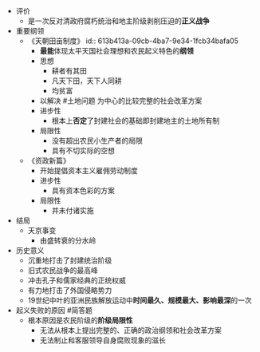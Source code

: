 - 评价
	- 是一次反对清政府腐朽统治和地主阶级剥削压迫的**正义战争**
- 重要纲领
	- 《天朝田亩制度》
	  id:: 613b413a-09cb-4ba7-9e34-1fcb34bafa05
		- **最能**体现太平天国社会理想和农民起义特色的**纲领**
		- 思想
			- 耕者有其田
			- 凡天下田，天下人同耕
			- 均贫富
		- 以解决 #土地问题 为中心的比较完整的社会改革方案
		- 进步性
			- 根本上**否定**了封建社会的基础即封建地主的土地所有制
		- 局限性
			- 没有超出农民小生产者的局限
			- 具有不切实际的空想
	- 《资政新篇》
		- 开始提倡资本主义雇佣劳动制度
		- 进步性
			- 具有资本色彩的方案
		- 局限性
			- 并未付诸实施
- 结局
	- 天京事变
		- 由盛转衰的分水岭
- 历史意义
	- 沉重地打击了封建统治阶级
	- 旧式农民战争的最高峰
	- 冲击孔子和儒家经典的正统权威
	- 有力地打击了外国侵略势力
	- 19世纪中叶的亚洲民族解放运动中**时间最久、规模最大、影响最深**的一次
- 起义失败的原因 #简答题
	- 根本原因是农民阶级的**阶级局限性**
		- 无法从根本上提出完整的、正确的政治纲领和社会改革方案
		- 无法制止和客服领导自身腐败现象的滋长
